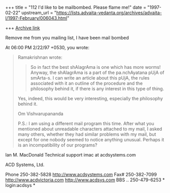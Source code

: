+++
title = "112 I'd like to be mailbombed. Please flame me!"
date = "1997-02-22"
upstream_url = "https://lists.advaita-vedanta.org/archives/advaita-l/1997-February/006043.html"

+++
[Archive link](https://lists.advaita-vedanta.org/archives/advaita-l/1997-February/006043.html)

Remove me from you mailing list, I have been mail bombed

At 06:00 PM 2/22/97 +0530, you wrote:
>Ramakrishnan wrote:
>
>>So in fact the best shAlagrAma is one which has more worms! Anyway, the
>>shAlagrAma is a part of the pa.nchAyatana pUjA of smArta-s. I can write an
>>article about this pUjA, the rules associated with it an outline of the
>>procedure and the philosophy behind it, if there is any interest in this
>type
>>of thing.
>
>Yes, indeed, this would be very interesting, especially the philosophy
>behind it.
>
>Om
>Vishvarupananda
>
>P.S.: I am using a different mail program this time. After what you
>mentioned about unreadable characters attached to my mail, I asked many
>others, whether they had similar problems with my mail, but except for one
>nobody seemed to notice anything unusual. Perhaps it is an incompatibility
>of our programs?
>
>
  Ian M. MacDonald
  Technical support
  imac at acdsystems.com

  ACD Systems, Ltd.

  Phone  250-382-5828    http://www.acdsystems.com
  Fax#   250-382-7099    http://www.acdvictoria.com
                         http://www.acdsys.com
                         BBS .. 250-479-6253  * login:acdsys *

